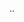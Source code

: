 ..

<!---
ixron/ixron is a ✨ special ✨ repository because its `README.md` (this file) appears on your GitHub profile.
You can click the Preview link to take a look at your changes.
--->
